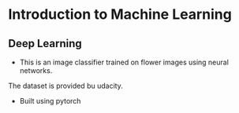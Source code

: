 # Introduction to Machine Learning
## Deep Learning

- This is an image classifier trained on flower images using neural networks.

The dataset is provided bu udacity.

- Built using pytorch

